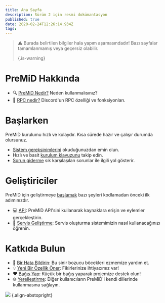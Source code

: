 ```yaml
---
title: Ana Sayfa
description: Sürüm 2 için resmi dokümantasyon
published: true
date: 2020-02-24T12:26:14.934Z
tags:
---
```


> :warning: Burada belirtilen bilgiler hala yapım aşamasındadır! Bazı sayfalar tamamlanmamış veya geçersiz olabilir. 
> 
> {.is-warning}

# PreMiD Hakkında
- :mag: [PreMiD Nedir?](/about) Neden kullanmalısınız?
- :link: [RPC nedir?](https://discordapp.com/rich-presence) Discord'un RPC özelliği ve fonksiyonları.

# Başlarken

PreMiD kurulumu hızlı ve kolaydır. Kısa sürede hazır ve çalışır durumda olursunuz.

- [Sistem gereksinimlerini](/install/requirements) okuduğunuzdan emin olun.
- Hızlı ve basit [kurulum klavuzunu](/install) takip edin.
- [Sorun giderme](/troubleshooting) sık karşılaşılan sorunlar ile ilgili yol gösterir.

# Geliştiriciler

PreMiD için geliştirmeye [başlamak](/dev) bazı şeyleri kodlamadan önceki ilk adımınızdır.

- :computer: [API](/dev/api): PreMiD API'sini kullanarak kaynaklara erişin ve eylemler gerçekleştirin.
- :wrench: [Servis Geliştirme](/dev/presence): Servis oluşturma sistemimizin nasıl kullanacağınızı öğrenin.

# Katkıda Bulun
- :bug: [Bir Hata Bildirin](https://github.com/PreMiD): Bu sinir bozucu böcekleri ezmemize yardım et.
- :bulb: [Yeni Bir Özellik Öner](https://discord.gg/WvfVZ8T): Fikirlerinize ihtiyacımız var!
- :heart: [Bağış Yap](https://www.patreon.com/Timeraa): Küçük bir bağış yaparak projemize destek olun!
- :globe_with_meridians: [Yerelleştirme](https://translate.premid.app): Diğer kullanıcıların PreMiD'i kendi dillerinde kullanmasına sağlayın.

![](https://beta.premid.app/img/logo.2b414dc2.gif) {.align-abstopright}